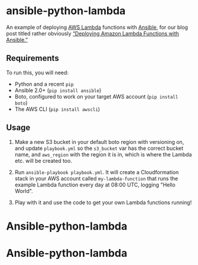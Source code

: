 ansible-python-lambda
=====================

An example of deploying [AWS Lambda][lambda] functions with [Ansible][ansible],
for our blog post titled rather obviously [“Deploying Amazon Lambda Functions
with Ansible.”][blogpost]

Requirements
------------

To run this, you will need:

* Python and a recent `pip`
* Ansible 2.0+ (`pip install ansible`)
* Boto, configured to work on your target AWS account (`pip install boto`)
* The AWS CLI (`pip install awscli`)

Usage
-----

1. Make a new S3 bucket in your default boto region with versioning on, and
   update `playbook.yml` so the `s3_bucket` var has the correct bucket name,
   and `aws_region` with the region it is in, which is where the Lambda etc.
   will be created too.

2. Run `ansible-playbook playbook.yml`. It will create a Cloudformation stack
   in your AWS account called `my-lambda-function` that runs the example Lambda
   function every day at 08:00 UTC, logging "Hello World".

3. Play with it and use the code to get your own Lambda functions running!

[lambda]: https://aws.amazon.com/lambda/
[ansible]: https://www.ansible.com/
[blogpost]: https://tech.yplanapp.com/2016/05/27/deploying-amazon-lambda-functions-with-ansible/
# Ansible-python-lambda
# Ansible-python-lambda
